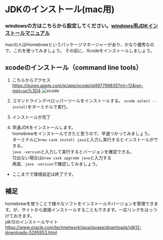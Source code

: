 # JDKのインストール(mac用)  
### windowsの方はこちらから設定してください。[windows用JDKインストールマニュアル](https://github.com/shikari-s/installJDK)
macの人はHomebrewというパッケージマネージャーがあり、かなり優秀なので、これを使ってみましょう。
その前に、Xcodeをインストールしましょう。
## xcodeのインストール（command line tools）
1. こちらからアクセス https://itunes.apple.com/jp/app/xcode/id497799835?mt=12&ign-mpt=uo%3D4
![xcode](https://github.com/Yoshiki-Yamada/ProjectMember2019/blob/master/image06.png "image06")
2. コマンドラインデベロッパーツールをインストールする。
```xcode-select --install```をターミナルで実行。
3. インストールが完了

2. 早速JDKをインストールします。  
homebrewをインストールできたと思うので、早速つかってみましょう。  
ターミナルに`brew cask install java`と入力し実行するとインストールができる。  
`java -version`と入力して実行するとバージョンを確認できる。  
12出ない場合は`brew cask upgrade java`と入力する  
再度、`java -version`で確認してみましょう。  
- ここまでで環境設定は終了です。

## 補足  
homebrewを使うことで様々なソフトをインストールやバージョンを管理できます。が、サイトから直接インストールすることもできます。一応リンクをはっつけておきます。   
jdk12のインストールサイト https://www.oracle.com/technetwork/java/javase/downloads/jdk12-downloads-5295953.html  
